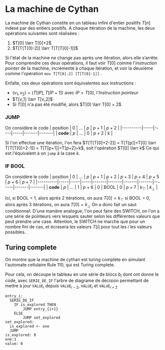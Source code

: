 
# La machine de Cythan

La machine de Cythan constite en un tableau infini d'entier positifs $T[n]$ indexé par des entiers positifs.
A chaque itération de la machine, les deux opérations suivantes sont réalisées :
1. $T[0] \larr T[0]+2$
2. $T[T[T[0]-2]] \larr T[T[T[0]-1]]$

Si l'état de la machine ne change pas après une itération, alors elle s’arrête.
Pour comprendre ces deux opérations, il faut voir $T[0]$ comme l'*instruction pointer* de la machine, incrémenté à chaque itération, et voir la deuxième comme l'opération `mov T[T[0]-2] [T[T[0]-1]]` .

Enfaîte, ces deux opérations sont équivalentes aux instructions :
- $(v_1,v_2) = (T[IP],T[IP+1])$ avec $IP = T[0]$, l'*Instruction pointeur*
- $T[v_1] \larr T[v_2]$
- Si $T[0]$ n'a pas été modifié, alors $T[0] \larr T[0] + 2$

### JUMP

On considère le code 
| position |  0  | ... | $p$ | $p+1$ | $p+2$ |
|----------|-----|-----|-----|-------|-------|
| **code** | $p$ | ... |  0  | $p+2$ | $k$ |

Si l'on effectue une itération, l'on fera $T[T[T[0]+2-2]] = T[T[p]]=T[0] \larr T[T[T[0]+2-1]] = T[T[p+1]]=T[p+2]=k$, soit l'opération $T[0] \larr k$
Ce qui est l'équivalent à un `jump` à la case $k$.

### IF BOOL

On considère le code 
| position |  0  | ... | $p$ | $p+1$ | $p+2$ | $p+3$ | $p+4$ | $p+5$ | $p+6$ | $p+7$ |
|----------|-----|-----|-----|-------|-------|-------|-------|-------|-------|-------|
| **code** | $p$ | ... |  1  | $p+6$ |  $0$  |  BOOL |  $0$  | $p+7$ |  $k_\top$  |  $k_\bot$  |

Ici, si BOOL = 1, alors après 2 itérations, on aura $T[0]=k_\top$
si BOOL = 0, alors après 3 itérations, on aura $T[0]=k_\bot$
On a donc fait un saut conditionnel. 
D'une manière analogue, l'on peut faire des SWITCH, on l'on a une série de pointeurs vers lesquels sauter selon les différentes valeurs que peut prendre une case. Attention, le SWITCH ne marche que pour un nombre fini de cas, et écrasera les valeurs $T[i]$ pour tout les $i$ les valeurs possibles.

## Turing complete
On montre que la machine de cythan est turing complete en simulant l'automate cellulaire Rule 110, qui est Turing complete.

Pour cela, on découpe le tableau en une série de blocs $b_i$ dont ont donne le code, avec `SERIE_DE_IF` l'arbre de diagrame de décision permettant de mettre à jour `VALUE`$_{i}$ depuis `VALUE`$_{i-2}$, `VALUE`$_{i}$ et `VALUE`$_{i+2}$

```
entry_i: 
  SERIE_DE_IF
	IF is_explored THEN
		JUMP entry_{i+1}
	ELSE 
		JUMP set_explored
set_explored: 
  is_explored <- one
  JUMP 
is_explored: 0
one:1
value: 0
```



<!--stackedit_data:
eyJoaXN0b3J5IjpbLTkzNjA5OTYwMiwxMjAzMzM1OTgyLC05OD
Y0ODExNzJdfQ==
-->